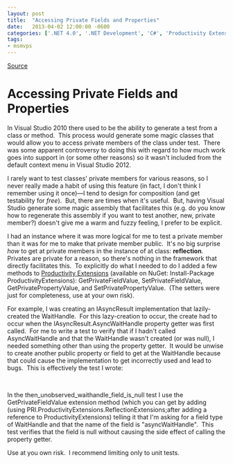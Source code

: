 ```yaml
---
layout: post
title:  "Accessing Private Fields and Properties"
date:   2013-04-02 12:00:00 -0600
categories: ['.NET 4.0', '.NET Development', 'C#', 'Productivity Extensions']
tags:
- msmvps
---
```

[Source](http://pr-blog.azurewebsites.net/2013/04/03/accessing-private-fields-and-properties/ "Permalink to Accessing Private Fields and Properties")

# Accessing Private Fields and Properties

In Visual Studio 2010 there used to be the ability to generate a test from a class or method.  This process would generate some magic classes that would allow you to access private members of the class under test.  There was some apparent controversy to doing this with regard to how much work goes into support in (or some other reasons) so it wasn't included from the default context menu in Visual Studio 2012.

I rarely want to test classes' private members for various reasons, so I never really made a habit of using this feature (in fact, I don't think I remember using it once)—I tend to design for composition (and get testability for _free_).  But, there are times when it's useful.  But, having Visual Studio generate some magic assembly that facilitates this (e.g. do you know how to regenerate this assembly if you want to test another, new, private member?) doesn't give me a warm and fuzzy feeling, I prefer to be explicit.

I had an instance where it was more logical for me to test a private member than it was for me to make that private member public.  It's no big surprise _how_ to get at private members in the instance of at class: **reflection**.  Privates are private for a reason, so there's nothing in the framework that directly facilitates this.  To explicitly do what I needed to do I added a few methods to [Productivity Extensions][1] (available on NuGet: Install-Package ProductivityExtensions): GetPrivateFieldValue, SetPrivateFieldValue, GetPrivatePropertyValue, and SetPrivatePropertyValue.  (The setters were just for completeness, use at your own risk).

For example, I was creating an IAsyncResult implementation that lazily-created the WaitHandle.  For this lazy-creation to occur, the create had to occur when the IAsyncResult.AsyncWaitHandle property getter was first called.  For me to write a test to verify that if I hadn't called AsyncWaitHandle and that the WaitHandle wasn't created (or was null), I needed something other than using the property getter.  It would be unwise to create another public property or field to get at the WaitHandle because that could cause the implementation to get incorrectly used and lead to bugs.  This is effectively the test I wrote:

 

In the then_unobserved_waithandle_field_is_null test I use the GetPrivateFieldValue<WaitHandle> extension method (which you can get by adding (using PRI.ProductivityExtensions.ReflectionExtensions;after adding a reference to ProductivityExtensions) telling it that I'm asking for a field type of WaitHandle and that the name of the field is "asyncWaitHandle".  This test verifies that the field is null without causing the side effect of calling the property getter.

Use at you own risk.  I recommend limiting only to unit tests.

[1]: http://bit.ly/PDsKcs


